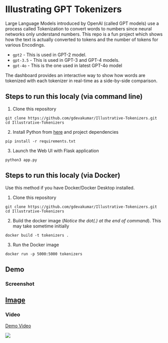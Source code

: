 # Illustrating GPT Tokenizers

Large Language Models introduced by OpenAI (called GPT models) use a process called Tokenization to convert words to numbers since neural networks only understand numbers. This repo is a fun project which shows how the text is actually converted to tokens and the number of tokens for various Encodings. 

- `gpt2` - This is used in GPT-2 model.
- `gpt-3.5` - This is used in GPT-3 and GPT-4 models.
- `gpt-4o` - This is the one used in latest GPT-4o model

The dashboard provides an interactive way to show how words are tokenized with each tokenizer in real-time as a side-by-side comparison. 

## Steps to run this localy (via command line)
1. Clone this repository
```
git clone https://github.com/gdevakumar/Illustrative-Tokenizers.git
cd Illustrative-Tokenizers
```

2. Install Python from [here](https://www.python.org/downloads/) and project dependencies
```
pip install -r requirements.txt
```

3. Launch the Web UI with Flask application
```
python3 app.py
```

## Steps to run this localy (via Docker)
Use this method if you have Docker/Docker Desktop installed.

1. Clone this repository
```
git clone https://github.com/gdevakumar/Illustrative-Tokenizers.git 
cd Illustrative-Tokenizers
```

2. Build the docker image (*Notice the dot(.) at the end of command*). This may take sometime initially
```
docker build -t tokenizers .
```

3. Run the Docker image
```
docker run -p 5000:5000 tokenizers
```

## Demo

### Screenshot

[Image](./assets/Demo.png)
--- 
### Video
<div>
    <a href="https://www.loom.com/share/830bf02d6d77420c8aa0de431b092261">
      <p>Demo Video</p>
    </a>
    <a href="https://www.loom.com/share/830bf02d6d77420c8aa0de431b092261">
      <img style="max-width:300px;" src="https://cdn.loom.com/sessions/thumbnails/830bf02d6d77420c8aa0de431b092261-with-play.gif">
    </a>
  </div>
